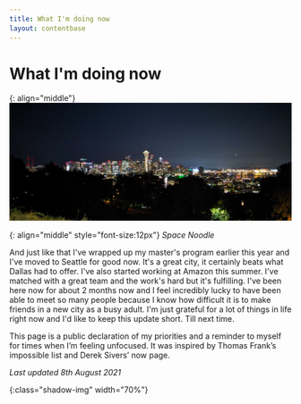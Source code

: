 ```yaml
---
title: What I'm doing now
layout: contentbase
---
```

What I'm doing now
======

{: align="middle"}
![now_page]

{: align="middle" style="font-size:12px"}
_Space Noodle_

And just like that I've wrapped up my master's program earlier this year and
I've moved to Seattle for good now. It's a great city, it certainly beats what
Dallas had to offer. I've also started working at Amazon this summer. I've
matched with a great team and the work's hard but it's fulfilling. I've been
here now for about 2 months now and I feel incredibly lucky to have been able to
meet so many people because I know how difficult it is to make friends in a new
city as a busy adult. I'm just grateful for a lot of things in life right now
and I'd like to keep this update short. Till next time.

This page is a public declaration of my priorities and a reminder to myself for
times when I’m feeling unfocused. It was inspired by Thomas Frank’s impossible
list and Derek Sivers’ now page.

_Last updated 8th August 2021_

[now_page]: /images/seattle_skyline.jpg
{:class="shadow-img"  width="70%"}
